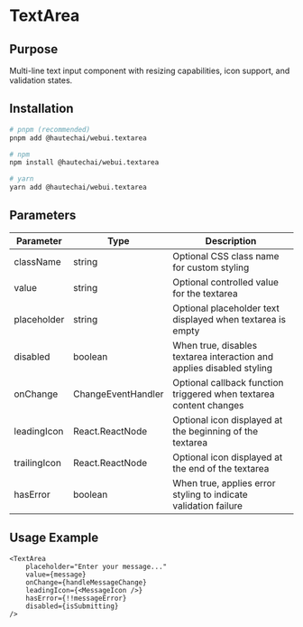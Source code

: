 # TextArea

## Purpose

Multi-line text input component with resizing capabilities, icon support, and validation states.

## Installation

```bash
# pnpm (recommended)
pnpm add @hautechai/webui.textarea

# npm
npm install @hautechai/webui.textarea

# yarn
yarn add @hautechai/webui.textarea
```

## Parameters

| Parameter    | Type                                    | Description                                                           |
| ------------ | --------------------------------------- | --------------------------------------------------------------------- |
| className    | string                                  | Optional CSS class name for custom styling                            |
| value        | string                                  | Optional controlled value for the textarea                            |
| placeholder  | string                                  | Optional placeholder text displayed when textarea is empty            |
| disabled     | boolean                                 | When true, disables textarea interaction and applies disabled styling |
| onChange     | ChangeEventHandler<HTMLTextAreaElement> | Optional callback function triggered when textarea content changes    |
| leadingIcon  | React.ReactNode                         | Optional icon displayed at the beginning of the textarea              |
| trailingIcon | React.ReactNode                         | Optional icon displayed at the end of the textarea                    |
| hasError     | boolean                                 | When true, applies error styling to indicate validation failure       |

## Usage Example

```tsx
<TextArea
    placeholder="Enter your message..."
    value={message}
    onChange={handleMessageChange}
    leadingIcon={<MessageIcon />}
    hasError={!!messageError}
    disabled={isSubmitting}
/>
```
